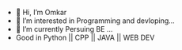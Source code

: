 - 👋 Hi, I’m Omkar
- 👀 I’m interested in Programming and devloping...
- 🌱 I’m currently Persuing BE ...
- Good in Python || CPP || JAVA || WEB DEV 


<!---
omkar578/omkar578 is a ✨ special ✨ repository because its `README.md` (this file) appears on your GitHub profile.
You can click the Preview link to take a look at your changes.
--->
